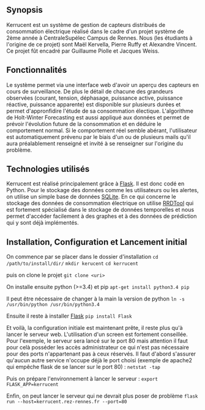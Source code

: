 ## Synopsis

Kerrucent est un système de gestion de capteurs distribués de consommation électrique réalisé dans le cadre d'un projet système de 2ème année à CentraleSupélec Campus de Rennes. Nous (les étudiants à l'origine de ce projet) sont Maël Kervella, Pierre Ruffy et Alexandre Vincent. Ce projet fût encadré par Guillaume Piolle et Jacques Weiss.

## Fonctionnalités

Le système permet via une interface web d'avoir un aperçu des capteurs en cours de surveillance. De plus le détail de chacune des grandeurs observées (courant, tension, déphasage, puissance active, puissance réactive, puissance apparente) est disponible sur plusieurs durées et permet d'appronfidire l'étude de sa consommation électique.
L'algorithme de Holt-Winter Forecasting est aussi appliqué aux données et permet de prévoir l'évolution future de la consommation et en déduire le comportement normal. Si le comportement réel semble abérant, l'utilisateur est automatiquement prévenu par le biais d'un ou de plusieurs mails qu'il aura préalablement renseigné et invité à se renseigner sur l'origine du problème.

## Technologies utilisés

Kerrucent est réalisé principalement grâce à [Flask](http://flask.pocoo.org/). Il est donc codé en Python. Pour le stockage des données comme les utilisateurs ou les alertes, on utilise un simple base de données [SQLite](https://sqlite.org/). En ce qui concerne le stockage des données de consommation électrique on utilise [RRDTool](http://oss.oetiker.ch/rrdtool/) qui est fortement spécialisé dans le stockage de données temporelles et nous permet d'accéder facilement à des graphes et à des données de prédiction qui y sont déjà implémentés.

## Installation, Configuration et Lancement initial

On commence par se placer dans le dossier d'installation
```cd /path/to/install/dir/```
```mkdir kerucent```
```cd kerrucent```

puis on clone le projet
```git clone <uri>```

On installe ensuite python (>=3.4) et pip
```apt-get install python3.4 pip```

Il peut être nécessaire de changer à la main la version de python
```ln -s /usr/bin/python /usr/bin/python3.4```

Ensuite il reste à installer [Flask](http://flask.pocoo.org/)
```pip install Flask```

Et voilà, la configuration initiale est maintenant prête, il reste plus qu'à lancer le serveur web. L'utilisation d'un screen est fortement conseillée.
Pour l'exemple, le serveur sera lancé sur le port 80 mais attention il faut pour celà posséder les accès administrateur ce qui n'est pas nécessaire pour des ports n'appartenant pas à ceux réservés.
Il faut d'abord s'assurer qu'aucun autre service n'occupe déjà le port choisi (exemple de apache2 qui empêche flask de se lancer sur le port 80) :
```netstat -tap```

Puis on prépare l'environnement à lancer le serveur :
```export FLASK_APP=kerrucent```

Enfin, on peut lancer le serveur qui ne devrait plus poser de problème
```flask run --host=kerrucent.rez-rennes.fr --port=80```


